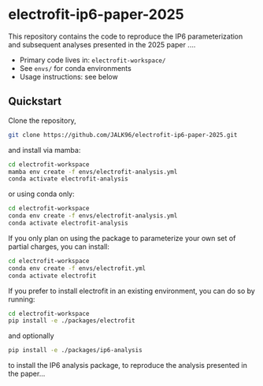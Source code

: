 # electrofit-ip6-paper-2025

This repository contains the code to reproduce the
IP6 parameterization and subsequent analyses presented in the 2025 paper ....

- Primary code lives in: `electrofit-workspace/`
- See `envs/` for conda environments
- Usage instructions: see below

## Quickstart
Clone the repository,

```bash
git clone https://github.com/JALK96/electrofit-ip6-paper-2025.git
```

and install via mamba:

```bash
cd electrofit-workspace
mamba env create -f envs/electrofit-analysis.yml
conda activate electrofit-analysis
```

or using conda only:

```bash
cd electrofit-workspace
conda env create -f envs/electrofit-analysis.yml
conda activate electrofit-analysis
```

If you only plan on using the package to parameterize your own set of partial charges, you can install:

```bash
cd electrofit-workspace
conda env create -f envs/electrofit.yml
conda activate electrofit
```

If you prefer to install electrofit in an existing environment, you can do so by running:

```bash
cd electrofit-workspace
pip install -e ./packages/electrofit
```

and optionally

```bash 
pip install -e ./packages/ip6-analysis
```

to install the IP6 analysis package, to reproduce the analysis presented in the paper...
